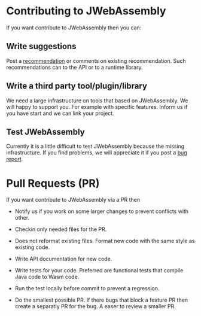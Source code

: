 # Contributing to JWebAssembly

If you want contribute to JWebAssembly then you can:

## Write suggestions

Post a [recommendation](https://github.com/i-net-software/JWebAssembly/issues) or comments on existing recommendation. Such recommendations can to the API or to a runtime library.

## Write a third party tool/plugin/library

We need a large infrastructure on tools that based on JWebAssembly. We will happy to support you. For example with specific features. Inform us if you have start and we can link your project.

## Test JWebAssembly

Currently it is a little difficult to test JWebAssembly because the missing infrastructure. If you find problems, we will appreciate it if you post a [bug report](https://github.com/i-net-software/JWebAssembly/issues).

# Pull Requests (PR)

If you want contribute to JWebAssembly via a PR then

* Notify us if you work on some larger changes to prevent conflicts with other.

* Checkin only needed files for the PR.

* Does not reformat existing files. Format new code with the same style as existing code.

* Write API documentation for new code.

* Write tests for your code. Preferred are functional tests that compile Java code to Wasm code.

* Run the test locally before commit to prevent a regression.

* Do the smallest possible PR. If there bugs that block a feature PR then create a separatly PR for the bug. A easer to review a smaller PR.
